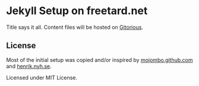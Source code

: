 # Jekyll Setup on freetard.net

Title says it all. Content files will be hosted on [Gitorious](https://gitorious.org).

## License

Most of the initial setup was copied and/or inspired by [mojombo.github.com](https://github.com/mojombo/mojombo.github.com) and [henrik.nyh.se](https://github.com/henrik/henrik.nyh.se).

Licensed under MIT License.
